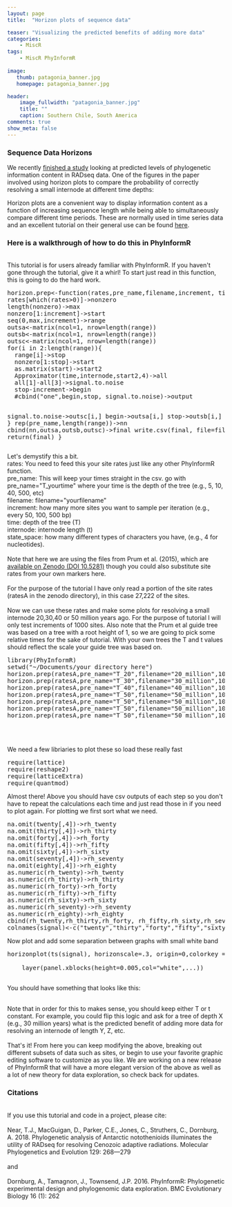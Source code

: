 ```yaml
---
layout: page
title:  "Horizon plots of sequence data"

teaser: "Visualizing the predicted benefits of adding more data"
categories:
    - MiscR
tags:
    - MiscR PhyInformR 
    
image:
   thumb: patagonia_banner.jpg
   homepage: patagonia_banner.jpg

header:
    image_fullwidth: "patagonia_banner.jpg"
    title: ""
    caption: Southern Chile, South America
comments: true
show_meta: false    
---
```

<h3>Sequence Data Horizons</h3>

We recently <a href='https://www.sciencedirect.com/science/article/pii/S1055790318302306?via%3Dihub'> finished a study</a> looking at predicted levels of phylogenetic information content in RADseq data. One of the figures in the paper involved using horizon plots to compare the probability of correctly resolving a small internode at different time depths:
<img class="b30" src="https://carolinafishes.github.io/images/Near_et_al_horizon_plot.png" alt="">

Horizon plots are a convenient way to display information content as a function of increasing sequence length while being able to simultaneously compare different time periods. These are normally used in time series data and an excellent tutorial on their general use can be found <a href='https://www.r-bloggers.com/application-of-horizon-plots/'> here</a>.  

<h3> Here is a walkthrough of how to do this in PhyInformR </h3>

<br>
This tutorial is for users already familiar with PhyInformR. If you haven't gone through the tutorial, give it a whirl! To start just read in this function, this is going to do the hard work. 
<pre>
horizon.prep<-function(rates,pre_name,filename,increment, time, internode,state_space){
rates[which(rates>0)]->nonzero
length(nonzero)->max
nonzero[1:increment]->start
seq(0,max,increment)->range
outsa<-matrix(ncol=1, nrow=length(range))
outsb<-matrix(ncol=1, nrow=length(range))
outsc<-matrix(ncol=1, nrow=length(range))
for(i in 2:length(range)){
  range[i]->stop
  nonzero[1:stop]->start
  as.matrix(start)->start2
  Approximator(time,internode,start2,4)->all
  all[1]-all[3]->signal.to.noise
  stop-increment->begin
  #cbind("one",begin,stop, signal.to.noise)->output
  
  signal.to.noise->outsc[i,]
    begin->outsa[i,]
      stop->outsb[i,]
}
rep(pre_name,length(range))->nn
cbind(nn,outsa,outsb,outsc)->final
write.csv(final, file=filename)
return(final)
}
</pre>
Let's demystify this a bit. 
<br>
rates: You need to feed this your site rates just like any other PhyInformR function.
<br>
pre_name: This will keep your times straight in the csv. go with pre_name="T_yourtime" where your time is the depth of the tree (e.g., 5, 10, 40, 500, etc)
<br>
filename: filename="yourfilename"
<br>
increment: how many more sites you want to sample per iteration (e.g., every 50, 100, 500 bp)
<br>
time: depth of the tree (T)
<br>
internode: internode length (t)
<br>
state_space: how many different types of characters you have, (e.g., 4 for nucleotides).
<br>
<br>
Note that here we are using the files from Prum et al. (2015), which are <a href='https://zenodo.org/record/30269?ln=en#.VfJJ-GRViko'> available on Zenodo (DOI 10.5281)</a>
though you could also substitute site rates from your own markers here. 
<br>
<br>
For the purpose of the tutorial I have only read a portion of the site rates (ratesA in the zenodo directory), in this case 27,222 of the sites. 
<br>
<br>
Now we can use these rates and make some plots for resolving a small internode 20,30,40 or 50 million years ago. For the purpose of tutorial I will only test increments of 1000 sites. Also note that the Prum et al guide tree was based on a tree with a root height of 1, so we are going to pick some relative times for the sake of tutorial. With your own trees the T and t values should reflect the scale your guide tree was based on. 
<pre>
library(PhyInformR)
setwd("~/Documents/your directory here")
horizon.prep(ratesA,pre_name="T_20",filename="20_million",1000, .28, .03,4)->twenty
horizon.prep(ratesA,pre_name="T_30",filename="30_million",1000, .38, .03,4)->thirty
horizon.prep(ratesA,pre_name="T_40",filename="40_million",1000, .48, .03,4)->forty
horizon.prep(ratesA,pre_name="T_50",filename="50_million",1000, .58, .03,4)->fifty
horizon.prep(ratesA,pre_name="T_50",filename="50_million",1000, .68, .03,4)->sixty
horizon.prep(ratesA,pre_name="T_50",filename="50_million",1000, .78, .03,4)->seventy
horizon.prep(ratesA,pre_name="T_50",filename="50_million",1000, .88, .03,4)->eighty
</pre>
<br>

<br>We need a few libriaries to plot these so load these really fast
<pre>
require(lattice)
require(reshape2)
require(latticeExtra)
require(quantmod)
</pre>

Almost there! Above you should have csv outputs of each step so you don't have to repeat the calculations each time and just read those in if you need to plot again. For plotting we first sort what we need. 
<pre>
na.omit(twenty[,4])->rh_twenty
na.omit(thirty[,4])->rh_thirty
na.omit(forty[,4])->rh_forty
na.omit(fifty[,4])->rh_fifty
na.omit(sixty[,4])->rh_sixty
na.omit(seventy[,4])->rh_seventy
na.omit(eighty[,4])->rh_eighty
as.numeric(rh_twenty)->rh_twenty
as.numeric(rh_thirty)->rh_thirty
as.numeric(rh_forty)->rh_forty
as.numeric(rh_fifty)->rh_fifty
as.numeric(rh_sixty)->rh_sixty
as.numeric(rh_seventy)->rh_seventy
as.numeric(rh_eighty)->rh_eighty
cbind(rh_twenty,rh_thirty,rh_forty, rh_fifty,rh_sixty,rh_seventy,rh_eighty)->signal
colnames(signal)<-c("twenty","thirty","forty","fifty","sixty","seventy","eighty")
</pre>
Now plot and add some separation between graphs with small white band
<pre>
horizonplot(ts(signal), horizonscale=.3, origin=0,colorkey = TRUE, layout=c(1,10))+

    layer(panel.xblocks(height=0.005,col="white",...))

</pre>
You should have something that looks like this:
<img class="b30" src="https://carolinafishes.github.io/images/horizon_example.png" alt="">

<br>
Note that in order for this to makes sense, you should keep either T or t constant. For example, you could flip this logic and ask for a tree of depth X (e.g., 30 million years) what is the predicted benefit of adding more data for resolving an internode of length Y, Z, etc. 
<br>
<br>
That's it! From here you can keep modifying the above, breaking out different subsets of data such as sites, or begin to use your favorite graphic editing software to customize as you like. We are working on a new release of PhyInformR that will have a more elegant version of the above as well as a lot of new theory for data exploration, so check back for updates.

<h3>Citations</h3>
<br> If you use this tutorial and code in a project, please cite:
<br>
<br>
Near, T.J., MacGuigan, D., Parker, C.E., Jones, C., Struthers, C., Dornburg, A. 2018. Phylogenetic analysis of Antarctic notothenioids illuminates the utility of RADseq for resolving Cenozoic adaptive radiations. Molecular Phylogenetics and Evolution 129: 268—279
<br>
<br>
and
<br>
<br>
Dornburg, A., Tamagnon, J., Townsend, J.P. 2016. PhyInformR: Phylogenetic experimental design and phylogenomic data exploration. BMC Evolutionary Biology 16 (1): 262


